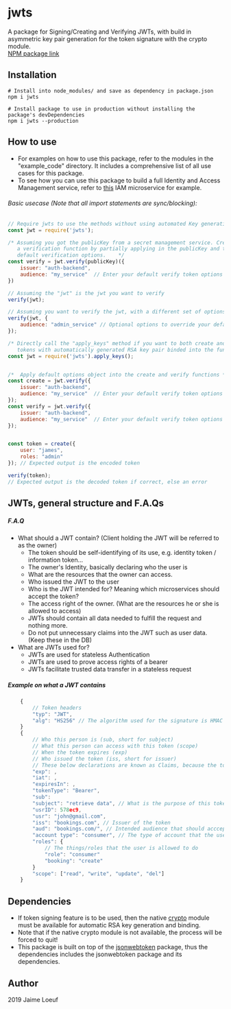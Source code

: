 # jwts
A package for Signing/Creating and Verifying JWTs, with build in asymmetric key pair generation for the token signature with the crypto module.  
[NPM package link](https://www.npmjs.com/package/jwts)

## Installation
```cli
# Install into node_modules/ and save as dependency in package.json
npm i jwts

# Install package to use in production without installing the package's devDependencies
npm i jwts --production
```

## How to use
- For examples on how to use this package, refer to the modules in the "example_code" directory. It includes a comprehensive list of all use cases for this package.
- To see how you can use this package to build a full Identity and Access Management service, refer to [this](https://github.com/Jaimeloeuf/police-man) IAM microservice for example.
###### Basic usecase (Note that all import statements are sync/blocking):
```js
// Require jwts to use the methods without using automated Key generation and binding
const jwt = require('jwts');

/* Assuming you got the publicKey from a secret management service. Create
   a verification function by partially applying in the publicKey and the
   default verification options.	*/
const verify = jwt.verify(publicKey)({
	issuer: "auth-backend",
    audience: "my_service"	// Enter your default verify token options
})

// Assuming the "jwt" is the jwt you want to verify
verify(jwt);

// Assuming you want to verify the jwt, with a different set of options
verify(jwt, {
	audience: "admin_service" // Optional options to override your default options
});
```
```js
/* Directly call the "apply_keys" method if you want to both create and verify the
   tokens with automatically generated RSA key pair binded into the functions.	*/
const jwt = require('jwts').apply_keys();


/*	Apply default options object into the create and verify functions */
const create = jwt.verify({
	issuer: "auth-backend",
    audience: "my_service"	// Enter your default verify token options
});
const verify = jwt.verify({
	issuer: "auth-backend",
    audience: "my_service"	// Enter your default verify token options
});


const token = create({
	user: "james",
    roles: "admin"
}); // Expected output is the encoded token

verify(token);
// Expected output is the decoded token if correct, else an error
```

## JWTs, general structure and F.A.Qs
##### F.A.Q
- What should a JWT contain?   (Client holding the JWT will be referred to as the owner)
  - The token should be self-identifying of its use, e.g. identity token / information token...
  - The owner's Identity, basically declaring who the user is
  - What are the resources that the owner can access.
  - Who issued the JWT to the user
  - Who is the JWT intended for? Meaning which microservices should accept the token?
  - The access right of the owner. (What are the resources he or she is allowed to access)
  - JWTs should contain all data needed to fulfill the request and nothing more.
  - Do not put unnecessary claims into the JWT such as user data. (Keep these in the DB)
- What are JWTs used for?
  - JWTs are used for stateless Authentication
  - JWTs are used to prove access rights of a bearer
  - JWTs facilitate trusted data transfer in a stateless request
##### Example on what a JWT contains
```js
    {
    	// Token headers
        "typ": "JWT",
        "alg": "HS256" // The algorithm used for the signature is HMAC SHA-256
    }
    {
        // Who this person is (sub, short for subject)
        // What this person can access with this token (scope)
        // When the token expires (exp)
        // Who issued the token (iss, short for issuer)
        // These below declarations are known as Claims, because the token creator claims a set of assertions that can be used to ‘know’ things about the subject. Because the token is signed with a secret key, you can verify its signature and implicitly trust what is claimed.
        "exp": ,
        "iat": ,
        "expiresIn": ,
        "tokenType": "Bearer",
        "sub":
        "subject": "retrieve data", // What is the purpose of this token/request?
        "usrID": 578ec9,
        "usr": "john@gmail.com",
        "iss": "bookings.com", // Issuer of the token
        "aud": "bookings.com/", // Intended audience that should acccept the token
        "account type": "consumer", // The type of account that the user has
        "roles": {
            // The things/roles that the user is allowed to do
            "role": "consumer"
            "booking": "create"
        }
        "scope": ["read", "write", "update", "del"]
    }
```


## Dependencies
- If token signing feature is to be used, then the native [crypto](https://nodejs.org/api/crypto.html) module must be available for automatic RSA key generation and binding.
- Note that if the native crypto module is not available, the process will be forced to quit!
- This package is built on top of the [jsonwebtoken](https://www.npmjs.com/package/jsonwebtoken) package, thus the dependencies includes the jsonwebtoken package and its dependencies.

## Author
2019 Jaime Loeuf
